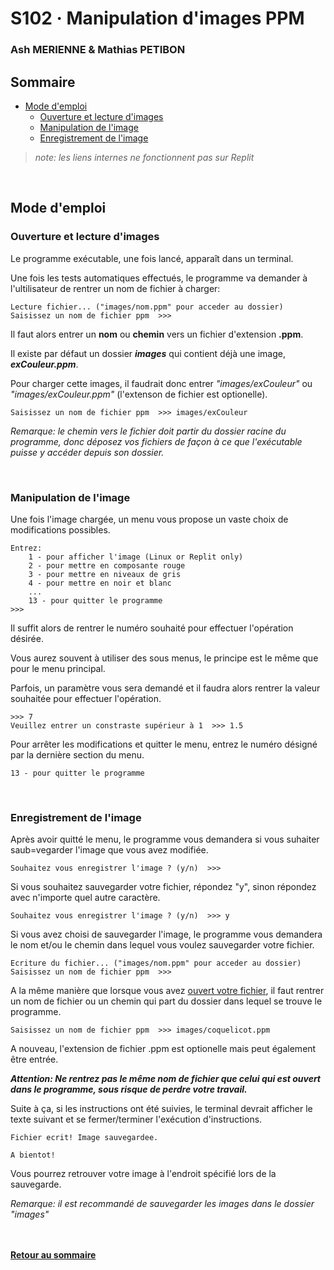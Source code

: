 # S102 · Manipulation d'images PPM

### Ash MERIENNE & Mathias PETIBON

## Sommaire

- [Mode d'emploi](#mode-demploi)
	- [Ouverture et lecture d'images](#ouverture-et-lecture-dimages)
    - [Manipulation de l'image](#manipulation-de-limage)
    - [Enregistrement de l'image](#enregistrement-de-limage)

> *note: les liens internes ne fonctionnent pas sur Replit*

<br>

## Mode d'emploi

### Ouverture et lecture d'images

Le programme exécutable, une fois lancé, apparaît dans un terminal.

Une fois les tests automatiques effectués, le programme va demander à l'ultilisateur de rentrer un nom de fichier à charger:

	Lecture fichier... ("images/nom.ppm" pour acceder au dossier)
	Saisissez un nom de fichier ppm  >>> 

Il faut alors entrer un **nom** ou **chemin** vers un fichier d'extension **.ppm**.

Il existe par défaut un dossier ***images*** qui contient déjà une image, ***exCouleur.ppm***.

Pour charger cette images, il faudrait donc entrer _"images/exCouleur"_ ou _"images/exCouleur.ppm"_ (l'extenson de fichier est optionelle).

	Saisissez un nom de fichier ppm  >>> images/exCouleur

*Remarque: le chemin vers le fichier doit partir du dossier racine du programme, donc déposez vos fichiers de façon à ce que l'exécutable puisse y accéder depuis son dossier.*

<br>

### Manipulation de l'image

Une fois l'image chargée, un menu vous propose un vaste choix de modifications possibles.

	Entrez:
		1 - pour afficher l'image (Linux or Replit only)
		2 - pour mettre en composante rouge
		3 - pour mettre en niveaux de gris
		4 - pour mettre en noir et blanc
		...
		13 - pour quitter le programme
	>>> 

Il suffit alors de rentrer le numéro souhaité pour effectuer l'opération désirée.

Vous aurez souvent à utiliser des sous menus, le principe est le même que pour le menu principal.

Parfois, un paramètre vous sera demandé et il faudra alors rentrer la valeur souhaitée pour effectuer l'opération.

	>>> 7
	Veuillez entrer un constraste supérieur à 1  >>> 1.5


Pour arrêter les modifications et quitter le menu, entrez le numéro désigné par la dernière section du menu.

	13 - pour quitter le programme


<br>

### Enregistrement de l'image

Après avoir quitté le menu, le programme vous demandera si vous suhaiter saub=vegarder l'image que vous avez modifiée.

	Souhaitez vous enregistrer l'image ? (y/n)  >>> 

Si vous souhaitez sauvegarder votre fichier, répondez "y", sinon répondez avec n'importe quel autre caractère.

	Souhaitez vous enregistrer l'image ? (y/n)  >>> y

Si vous avez choisi de sauvegarder l'image, le programme vous demandera le nom et/ou le chemin dans lequel vous voulez sauvegarder votre fichier. 

	Ecriture du fichier... ("images/nom.ppm" pour acceder au dossier)
	Saisissez un nom de fichier ppm  >>> 

A la même manière que lorsque vous avez [ouvert votre fichier](#ouverture-et-lecture-dimages), il faut rentrer un nom de fichier ou un chemin qui part du dossier dans lequel se trouve le programme.

	Saisissez un nom de fichier ppm  >>> images/coquelicot.ppm

A nouveau, l'extension de fichier .ppm est optionelle mais peut également être entrée.

***Attention: Ne rentrez pas le même nom de fichier que celui qui est ouvert dans le programme, sous risque de perdre votre travail.***

Suite à ça, si les instructions ont été suivies, le terminal devrait afficher le texte suivant et se fermer/terminer l'exécution d'instructions.

	Fichier ecrit! Image sauvegardee.
	
	A bientot!

Vous pourrez retrouver votre image à l'endroit spécifié lors de la sauvegarde.

*Remarque: il est recommandé de sauvegarder les images dans le dossier "images"*


<br><br> **[Retour au sommaire](#sommaire)**

